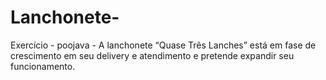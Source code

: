 # Lanchonete-
Exercício - poojava - A lanchonete “Quase Três Lanches” está em fase de crescimento em seu delivery e atendimento e pretende expandir seu funcionamento.

